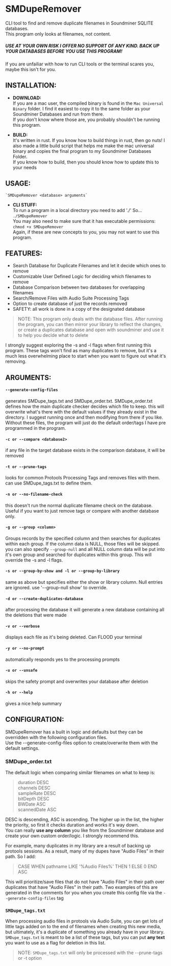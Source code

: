 # SMDupeRemover
 CLI tool to find and remove duplicate filenames in Soundminer SQLITE databases.\
 This program only looks at filenames, not content.

##### USE AT YOUR OWN RISK I OFFER NO SUPPORT OF ANY KIND. BACK UP YOUR DATABASES BEFORE YOU USE THIS PROGRAM!
If you are unfailiar with how to run CLI tools or the terminal scares you, maybe this isn't for you.

## INSTALLATION:
- **DOWNLOAD:**  
If you are a mac user, the compiled binary is found in the `Mac Universal Binary` folder.
I find it easiest to copy it to the same folder as your Soundminer Databases and run from there.\
If you don't know where those are, you probably shouldn't be running this program.

- **BUILD:**\
It's written in rust.  If you know how to build things in rust, then go nuts!
I also made a little build script that helps me make the mac universal binary and copies the final program to my Soundminer Databases Folder.\
If you know how to build, then you should know how to update this to your needs

## USAGE: 
    `SMDupeRemover <database> arguments`
    
- **CLI STUFF:**\
To run a program in a local directory you need to add './' So...  `./SMDupeRemover`\
You may also need to make sure that it has executable permissions:  `chmod +x SMDupeRemover`\
Again, if these are new concepts to you, you may not want to use this program.

## **FEATURES:**
- Search Database for Duplicate Filenames and let it decide which ones to remove
- Customizable User Defined Logic for deciding which filenames to remove
- Database Comparison between two databases for overlapping filenames
- Search/Remove Files with Audio Suite Processing Tags
- Option to create database of just the records removed
- SAFETY: all work is done in a copy of the designated database

> NOTE: This program only deals with the database files.  After running the program, you can then mirror your library to reflect the changes,
> or create a duplicates database and open with soundminer and use it to help you decide what to delete

I strongly suggest exploring the -s and -l flags when first running this program.
These tags won't find as many duplicates to remove, but it's a much less overwhelming place to start when you want to figure out what it's removing.


## ARGUMENTS:

#### `--generate-config-files`
generates SMDupe_tags.txt and SMDupe_order.txt. SMDupe_order.txt defines how the main duplicate checker decides which file to keep.  this will overwrite what's there with the default values if they already exist in the directory.  I suggest running once and then modifying from there if you like.  Without these files, the program will just do the default order/tags I have pre programmed in the program.

#### `-c or --compare <database2>`
if any file in the target database exists in the comparison database, it will be removed

#### `-t or --prune-tags`
looks for common Protools Processing Tags and removes files with them.  can use SMDupe_tags.txt to define them.

#### `-n or --no-filename-check`
this doesn't run the normal duplicate filename check on the database.  Useful if you want to just remove tags or compare with another database only.

#### `-g or --group <column>`
Groups records by the specified column and then searches for duplicates within each group.  If the column data is NULL, those files will be skipped.
you can also specify `--group-null` and all NULL column data will be put into it's own group and searched for duplicates within this group.
This will override the -s and -l flags.

#### `-s or --group-by-show and -l or --group-by-library`
same as above but specifies either the show or library column.  Null entries are ignored.  use '--group-null show' to override. 

#### `-d or --create-duplicates-database`
after processing the database it will generate a new database containing all the deletions that were made

#### `-v or --verbose`
displays each file as it's being deleted.  Can FLOOD your terminal

#### `-y or --no-prompt`
automatically responds yes to the processing prompts

#### `-u or --unsafe`
skips the safety prompt and overwrites your database after deletion 

#### `-h or --help`
gives a nice help summary

## CONFIGURATION:
SMDupeRemover has a built in logic and defaults but they can be overridden with the following configuration files.  
Use the --generate-config-files option to create/overwrite them with the default settings.

### SMDupe_order.txt
The default logic when comparing similar filenames on what to keep is: 

> duration DESC  
    channels DESC  
    sampleRate DESC  
    bitDepth DESC  
    BWDate ASC  
    scannedDate ASC

DESC is descending, ASC is ascending. The higher up in the list, the higher the priority, so first it checks duration and works it's way down.  
You can really **use any column** you like from the Soundminer database and create your own custom order/logic.  I strongly recommend this.

For example, many duplicates in my library are a result of backing up protools sessions.  As a result, many of my dupes have "Audio Files" in their path.
So I add:  

> CASE WHEN pathname LIKE '%Audio Files%' THEN 1 ELSE 0 END ASC

This will prioritize/save files that do not have "Audio Files" in their path over duplicates that have "Audio Files" in their path.
Two examples of this are generated in the comments for you when you create this config file via the `--generate-config-files` tag

### `SMDupe_tags.txt`
When processing audio files in protools via Audio Suite, you can get lots of little tags added on to the end of filenames when creating this new media, but ultimately, it's a duplicate of something you already have in your library.  `SMDupe_tags.txt` is meant to be a list of these tags, but you can put **any text** you want to use as a flag for deletion in this list.

> NOTE: `SMDupe_tags.txt` will only be processed with the --prune-tags or -t option



 
    


